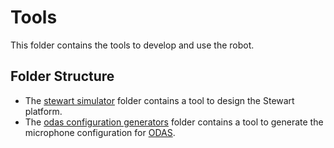 # Tools
This folder contains the tools to develop and use the robot.

## Folder Structure
- The [stewart simulator](stewart%20simulator) folder contains a tool to design the Stewart platform.
- The [odas configuration generators](odas%20configuration%20generators) folder contains a tool to generate the microphone configuration for [ODAS](https://github.com/introlab/odas).
